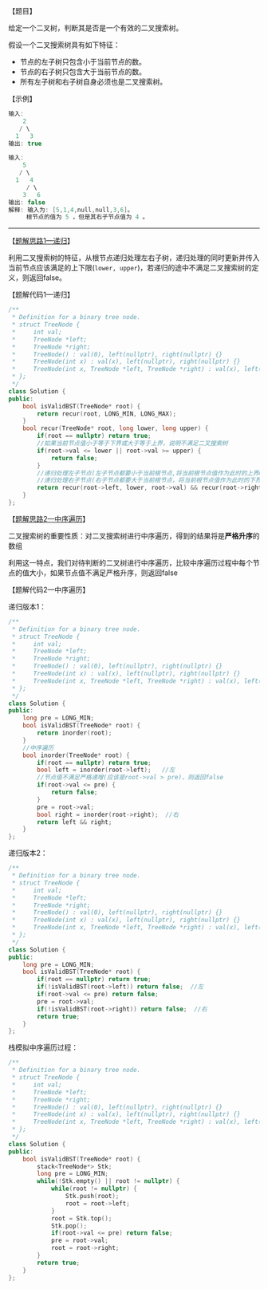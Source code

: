 【题目】

给定一个二叉树，判断其是否是一个有效的二叉搜索树。

假设一个二叉搜索树具有如下特征：

* 节点的左子树只包含小于当前节点的数。
* 节点的右子树只包含大于当前节点的数。
* 所有左子树和右子树自身必须也是二叉搜索树。

【示例】

```c++
输入:
    2
   / \
  1   3
输出: true
```

```c++
输入:
    5
   / \
  1   4
     / \
    3   6
输出: false
解释: 输入为: [5,1,4,null,null,3,6]。
     根节点的值为 5 ，但是其右子节点值为 4 。
```

---

【[题解思路1—递归](https://leetcode-cn.com/problems/validate-binary-search-tree/solution/yan-zheng-er-cha-sou-suo-shu-by-leetcode-solution/)】

利用二叉搜索树的特征，从根节点递归处理左右子树，递归处理的同时更新并传入当前节点应该满足的上下限(`lower, upper`)，若递归的途中不满足二叉搜索树的定义，则返回false。

【题解代码1—递归】

```c++
/**
 * Definition for a binary tree node.
 * struct TreeNode {
 *     int val;
 *     TreeNode *left;
 *     TreeNode *right;
 *     TreeNode() : val(0), left(nullptr), right(nullptr) {}
 *     TreeNode(int x) : val(x), left(nullptr), right(nullptr) {}
 *     TreeNode(int x, TreeNode *left, TreeNode *right) : val(x), left(left), right(right) {}
 * };
 */
class Solution {
public:
    bool isValidBST(TreeNode* root) {
        return recur(root, LONG_MIN, LONG_MAX); 
    }
    bool recur(TreeNode* root, long lower, long upper) {
        if(root == nullptr) return true;
        //如果当前节点值小于等于下界或大于等于上界，说明不满足二叉搜索树
        if(root->val <= lower || root->val >= upper) {  
            return false;
        }
        //递归处理左子节点(左子节点都要小于当前根节点,将当前根节点值作为此时的上界upper)
        //递归处理右子节点(右子节点都要大于当前根节点，将当前根节点值作为此时的下界lower)
        return recur(root->left, lower, root->val) && recur(root->right, root->val, upper);
    }
};
```

【[题解思路2—中序遍历](https://leetcode-cn.com/problems/validate-binary-search-tree/solution/yan-zheng-er-cha-sou-suo-shu-by-leetcode-solution/)】

二叉搜索树的重要性质：对二叉搜索树进行中序遍历，得到的结果将是**严格升序**的数组

利用这一特点，我们对待判断的二叉树进行中序遍历，比较中序遍历过程中每个节点的值大小，如果节点值不满足严格升序，则返回false

【题解代码2—中序遍历】

递归版本1：

```c++
/**
 * Definition for a binary tree node.
 * struct TreeNode {
 *     int val;
 *     TreeNode *left;
 *     TreeNode *right;
 *     TreeNode() : val(0), left(nullptr), right(nullptr) {}
 *     TreeNode(int x) : val(x), left(nullptr), right(nullptr) {}
 *     TreeNode(int x, TreeNode *left, TreeNode *right) : val(x), left(left), right(right) {}
 * };
 */
class Solution {
public:
    long pre = LONG_MIN;
    bool isValidBST(TreeNode* root) {
        return inorder(root);
    }
    //中序遍历
    bool inorder(TreeNode* root) {
        if(root == nullptr) return true;
        bool left = inorder(root->left);   //左
        //节点值不满足严格递增(应该是root->val > pre)，则返回false
        if(root->val <= pre) {
            return false;
        }
        pre = root->val;
        bool right = inorder(root->right);  //右
        return left && right;
    }
};
```

递归版本2：

```c++
/**
 * Definition for a binary tree node.
 * struct TreeNode {
 *     int val;
 *     TreeNode *left;
 *     TreeNode *right;
 *     TreeNode() : val(0), left(nullptr), right(nullptr) {}
 *     TreeNode(int x) : val(x), left(nullptr), right(nullptr) {}
 *     TreeNode(int x, TreeNode *left, TreeNode *right) : val(x), left(left), right(right) {}
 * };
 */
class Solution {
public:
    long pre = LONG_MIN;
    bool isValidBST(TreeNode* root) {
        if(root == nullptr) return true;
        if(!isValidBST(root->left)) return false;  //左
        if(root->val <= pre) return false;
        pre = root->val;
        if(!isValidBST(root->right)) return false;  //右
        return true;
    }
};
```

栈模拟中序遍历过程：

```c++
/**
 * Definition for a binary tree node.
 * struct TreeNode {
 *     int val;
 *     TreeNode *left;
 *     TreeNode *right;
 *     TreeNode() : val(0), left(nullptr), right(nullptr) {}
 *     TreeNode(int x) : val(x), left(nullptr), right(nullptr) {}
 *     TreeNode(int x, TreeNode *left, TreeNode *right) : val(x), left(left), right(right) {}
 * };
 */
class Solution {
public:
    bool isValidBST(TreeNode* root) {
        stack<TreeNode*> Stk;
        long pre = LONG_MIN;
        while(!Stk.empty() || root != nullptr) {
            while(root != nullptr) {
                Stk.push(root);
                root = root->left;
            }
            root = Stk.top();
            Stk.pop();
            if(root->val <= pre) return false;
            pre = root->val;
            root = root->right;
        }
        return true;
    }
};
```

